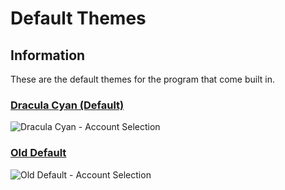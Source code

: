 
# Default Themes

## Information

These are the default themes for the program that come built in.

### [Dracula Cyan (Default)](Dracula_Cyan)

![Dracula Cyan - Account Selection](https://i.imgur.com/o8Veoxr.png)

### [Old Default](Old_Default)

![Old Default - Account Selection](https://i.imgur.com/kaIJqAg.png)

